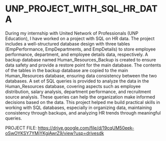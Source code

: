 # UNP_PROJECT_WITH_SQL_HR_DATA

During my internship with United Network of Professionals (UNP Education), I have worked on a project with SQL on HR data. The project includes a well-structured database design with three tables (EmpPerformance, EmpDepartments, and EmpDetails) to store employee performance, department, and employee details data, respectively. A backup database named Human_Resources_Backup is created to ensure data safety and provide a restore point for the main database. The contents of the tables in the backup database are copied to the main Human_Resources database, ensuring data consistency between the two databases. A set of SQL queries is provided to analyze the data in the Human_Resources database, covering aspects such as employee distribution, salary analysis, department performance, and recruitment source analysis. These queries can help the organization make informed decisions based on the data. This project helped me build practical skills in working with SQL databases, especially in organizing data, maintaining consistency through backups, and analyzing HR trends through meaningful queries.

PROJECT FILE:
https://drive.google.com/file/d/19cqUM50eek-oSwOYKSY7YMjYKgiAwrZ9/view?usp=drivesdk
